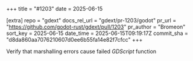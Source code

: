+++
title = "#1203"
date = 2025-06-15

[extra]
repo = "gdext"
docs_rel_url = "gdext/pr-1203/godot"
pr_url = "https://github.com/godot-rust/gdext/pull/1203"
pr_author = "Bromeon"
sort_key = 2025-06-15
date_time = 2025-06-15T09:19:17Z
commit_sha = "d8da860aa7076210607d0ee6b55fa14e82f7cfcc"
+++

Verify that marshalling errors cause failed *GDScript* function
